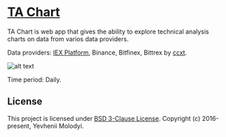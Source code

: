 # [TA Chart](https://zhnzhn.github.io/ta-chart)
TA Chart is web app that gives the ability to explore technical analysis charts on data from varios data providers.   

Data providers: [IEX Platform](https://iextrading.com/developer/), Binance, Bitfinex, Bittrex by [ccxt](https://github.com/ccxt/ccxt).   

![alt text](screencast/screencast-of-web-app-ta-chart-release-of-0.1.0.png?raw=true "Screencast of web app TA Chart v0.1.0")

Time period: Daily.  

## License
This project is licensed under [BSD 3-Clause License](http://opensource.org/licenses/BSD-3-Clause). Copyright (c) 2016-present, Yevhenii Molodyi.
